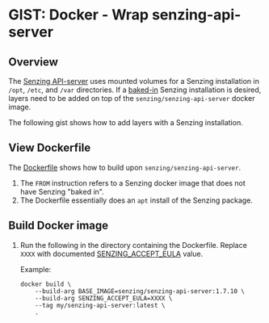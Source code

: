 # GIST: Docker - Wrap senzing-api-server

## Overview

The
[Senzing API-server](https://github.com/Senzing/senzing-api-server)
uses mounted volumes for a Senzing installation in `/opt`, `/etc`, and `/var` directories.
If a
[baked-in](../../WHATIS/baked-in.md)
Senzing installation is desired, layers need to be added on top of the `senzing/senzing-api-server` docker image.

The following gist shows how to add layers with a Senzing installation.

## View Dockerfile

The [Dockerfile](Dockerfile) shows how to build upon `senzing/senzing-api-server`.

1. The `FROM` instruction refers to a Senzing docker image that does not have Senzing "baked in".
1. The Dockerfile essentially does an `apt` install of the Senzing package.

## Build Docker image

1. Run the following in the directory containing the Dockerfile.
   Replace `XXXX` with documented
   [SENZING_ACCEPT_EULA](https://github.com/Senzing/knowledge-base/blob/master/lists/environment-variables.md#senzing_accept_eula)
   value.

   Example:

    ```console
    docker build \
        --build-arg BASE_IMAGE=senzing/senzing-api-server:1.7.10 \
        --build-arg SENZING_ACCEPT_EULA=XXXX \
        --tag my/senzing-api-server:latest \
        .
    ```
